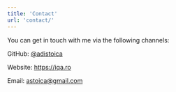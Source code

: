 ```yaml
---
title: 'Contact'
url: 'contact/'
---
```


You can get in touch with me via the following channels:

GitHub: [@adistoica](https://github.com/adistoica)

Website: https://iqa.ro

Email: astoica@gmail.com
